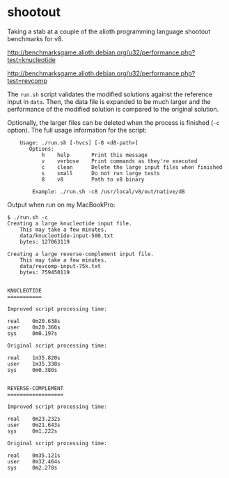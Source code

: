shootout
========

Taking a stab at a couple of the alioth programming language shootout benchmarks for v8.

http://benchmarksgame.alioth.debian.org/u32/performance.php?test=knucleotide

http://benchmarksgame.alioth.debian.org/u32/performance.php?test=revcomp

The `run.sh` script validates the modified solutions against the reference input in `data`. Then, the data file is expanded to be much larger and the performance of the modified solution is compared to the original solution. 

Optionally, the larger files can be deleted when the process is finished (`-c` option). The full usage information for the script:

        Usage: ./run.sh [-hvcs] [-8 <d8-path>]
           Options:
               h    help       Print this message
               v    verbose    Print commands as they're executed
               c    clean      Delete the large input files when finished
               s    small      Do not run large tests
               8    v8         Path to v8 binary

            Example: ./run.sh -c8 /usr/local/v8/out/native/d8

Output when run on my MacBookPro:

    $ ./run.sh -c
    Creating a large knucleotide input file. 
        This may take a few minutes.
        data/knucleotide-input-500.txt
        bytes: 127063119

    Creating a large reverse-complement input file. 
        This may take a few minutes.
        data/revcomp-input-75k.txt
        bytes: 759450119


    KNUCLEOTIDE
    ===========

    Improved script processing time:

    real    0m20.638s
    user    0m20.366s
    sys     0m0.197s

    Original script processing time:

    real    1m35.820s
    user    1m35.338s
    sys     0m0.380s


    REVERSE-COMPLEMENT
    ==================

    Improved script processing time:

    real    0m23.232s
    user    0m21.643s
    sys     0m1.222s

    Original script processing time:

    real    0m35.121s
    user    0m32.464s
    sys     0m2.278s
